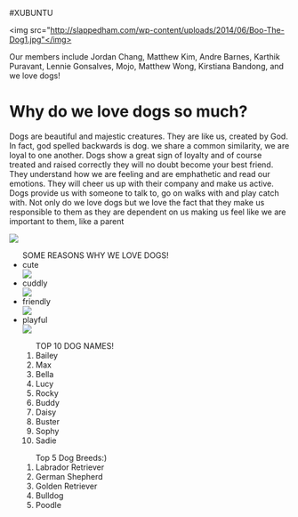 #XUBUNTU
<html> 
<head>
  <title>
    Welcome to the Xubuntu website!
  </title>
<body background="https://c2.staticflickr.com/8/7375/14177453364_a3442dfa70.jpg">
<p>

<img src="http://slappedham.com/wp-content/uploads/2014/06/Boo-The-Dog1.jpg"</img>
</p>

  <p>Our members include Jordan Chang, Matthew Kim, Andre Barnes, Karthik Puravant, Lennie Gonsalves, Mojo, Matthew Wong, Kirstiana Bandong, and we love dogs!</p>
</body>
</head>
</html>
<h1> Why do we love dogs so much? </h1>
<p> Dogs are beautiful and majestic creatures. They are like us, created by God. In fact, god spelled backwards is dog.  we share a common similarity, we are loyal to one another. Dogs show a great sign of loyalty and of course treated and raised correctly they will no doubt become your best friend. They understand how we are feeling and are emphathetic and read our emotions. They will cheer us up with their company and make us active. Dogs provide us with someone to talk to, go on walks with and play catch with. Not only do we love dogs but we love the fact that they make us responsible to them as they are dependent on us making us feel like we are important to them, like a parent </p>
<img src="http://1.bp.blogspot.com/-O_PiJlZN0T4/Ucq2pDZU4gI/AAAAAAAAAGc/EcmVOilKIWE/s1600/cute+husky+puppies.jpg"> 
<ul>
<lh>SOME REASONS WHY WE LOVE DOGS!</lh>
<li> cute</li>
<img src="http://canineplanet.net/wp-content/uploads/2014/08/cute-dog-2014-08-22.jpg">
<li> cuddly</li>
<img src="https://cdn.psychologytoday.com/files/u236/golden-retriever-puppies.jpg">
<li> friendly </li>
<img src="http://files.mom.me/photos/2012/10/12/6-21710-top-10-family-friendly-dogs10c-1350065901.jpg">
<li> playful </li>
<img src="http://www.canidae.com/blog/wp-content/uploads/2014/03/playful-dog-Taro.jpg">

<ol> 
<lh>TOP 10 DOG NAMES!</lh>
<li>Bailey</li>
<li>Max</li>
<li>Bella</li>
<li>Lucy</li>
<li>Rocky</li>
<li>Buddy</li>
<li>Daisy</li>
<li>Buster</li>
<li>Sophy</li>
<li>Sadie</li>
</ol>

<ol>
<lh> Top 5 Dog Breeds:)</lh>
<li>Labrador Retriever</li>
<li>German Shepherd</li>
<li>Golden Retriever</li>
<li>Bulldog</li>
<li>Poodle</li>

